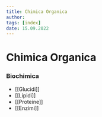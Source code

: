 ```yaml
---
title: Chimica Organica
author: 
tags: [index]
date: 15.09.2022
---
```

# Chimica Organica
### Biochimica
- [[Glucidi]]
- [[Lipidi]]
- [[Proteine]]
- [[Enzimi]]